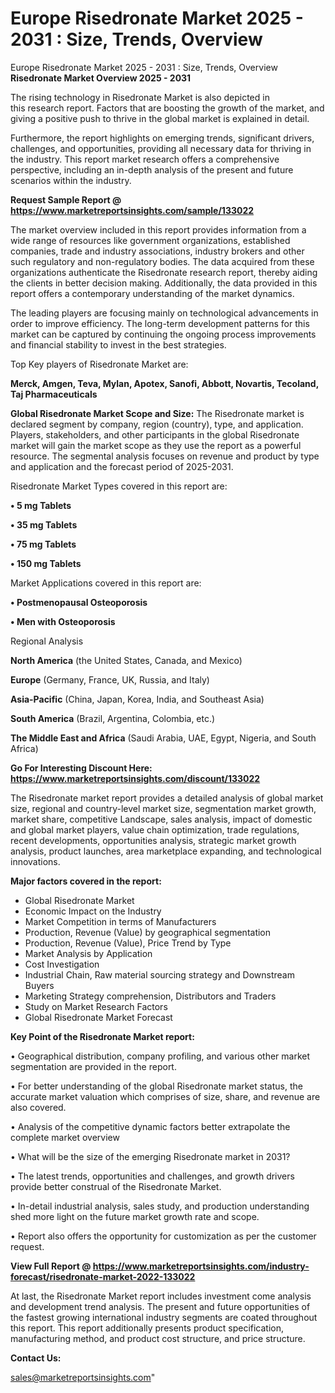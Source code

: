 # Europe Risedronate Market 2025 - 2031 : Size, Trends, Overview
 Europe Risedronate Market 2025 - 2031 : Size, Trends, Overview
<Strong> Risedronate Market Overview 2025 - 2031</strong>

The rising technology in Risedronate Market is also depicted in this research report. Factors that are boosting the growth of the market, and giving a positive push to thrive in the global market is explained in detail.

Furthermore, the report highlights on emerging trends, significant drivers, challenges, and opportunities, providing all necessary data for thriving in the industry. This report market research offers a comprehensive perspective, including an in-depth analysis of the present and future scenarios within the industry.

<strong>Request Sample Report @ <a href=https://www.marketreportsinsights.com/sample/133022>https://www.marketreportsinsights.com/sample/133022</a></strong>

The market overview included in this report provides information from a wide range of resources like government organizations, established companies, trade and industry associations, industry brokers and other such regulatory and non-regulatory bodies. The data acquired from these organizations authenticate the Risedronate research report, thereby aiding the clients in better decision making. Additionally, the data provided in this report offers a contemporary understanding of the market dynamics.

The leading players are focusing mainly on technological advancements in order to improve efficiency. The long-term development patterns for this market can be captured by continuing the ongoing process improvements and financial stability to invest in the best strategies.

Top Key players of Risedronate Market are:

<strong>Merck, Amgen, Teva, Mylan, Apotex, Sanofi, Abbott, Novartis, Tecoland, Taj Pharmaceuticals</strong>

<strong><b>Global Risedronate Market Scope and Size:</b></strong>
The Risedronate market is declared segment by company, region (country), type, and application. Players, stakeholders, and other participants in the global Risedronate market will gain the market scope as they use the report as a powerful resource. The segmental analysis focuses on revenue and product by type and application and the forecast period of 2025-2031.

Risedronate Market Types covered in this report are:

<strong>• 5 mg Tablets

• 35 mg Tablets

• 75 mg Tablets

• 150 mg Tablets</strong>

Market Applications covered in this report are:

<strong>• Postmenopausal Osteoporosis

• Men with Osteoporosis</strong> 

Regional Analysis

<strong>North America</strong> (the United States, Canada, and Mexico)

<strong>Europe</strong> (Germany, France, UK, Russia, and Italy)

<strong>Asia-Pacific</strong> (China, Japan, Korea, India, and Southeast Asia)

<strong>South America</strong> (Brazil, Argentina, Colombia, etc.)

<strong>The Middle East and Africa</strong> (Saudi Arabia, UAE, Egypt, Nigeria, and South Africa)

<strong>Go For Interesting Discount Here: <a href=https://www.marketreportsinsights.com/discount/133022>https://www.marketreportsinsights.com/discount/133022</a></strong>

The Risedronate market report provides a detailed analysis of global market size, regional and country-level market size, segmentation market growth, market share, competitive Landscape, sales analysis, impact of domestic and global market players, value chain optimization, trade regulations, recent developments, opportunities analysis, strategic market growth analysis, product launches, area marketplace expanding, and technological innovations.

<strong><b>Major factors covered in the report:</b></strong>
<ul>
  <li>Global Risedronate Market </li>
  <li>Economic Impact on the Industry</li>
  <li>Market Competition in terms of Manufacturers</li>
  <li>Production, Revenue (Value) by geographical segmentation</li>
  <li>Production, Revenue (Value), Price Trend by Type</li>
  <li>Market Analysis by Application</li>
  <li>Cost Investigation</li>
  <li>Industrial Chain, Raw material sourcing strategy and Downstream Buyers</li>
  <li>Marketing Strategy comprehension, Distributors and Traders</li>
  <li>Study on Market Research Factors</li>
  <li>Global Risedronate Market Forecast</li>
</ul>

<strong><b>Key Point of the Risedronate Market report:</b></strong>

• Geographical distribution, company profiling, and various other market segmentation are provided in the report.

• For better understanding of the global Risedronate market status, the accurate market valuation which comprises of size, share, and revenue are also covered.

• Analysis of the competitive dynamic factors better extrapolate the complete market overview

• What will be the size of the emerging Risedronate market in 2031?

• The latest trends, opportunities and challenges, and growth drivers provide better construal of the Risedronate Market.

• In-detail industrial analysis, sales study, and production understanding shed more light on the future market growth rate and scope.

• Report also offers the opportunity for customization as per the customer request.

<strong><b>View Full Report @ <a href=https://www.marketreportsinsights.com/industry-forecast/risedronate-market-2022-133022>https://www.marketreportsinsights.com/industry-forecast/risedronate-market-2022-133022</a></b></strong>


At last, the Risedronate Market report includes investment come analysis and development trend analysis. The present and future opportunities of the fastest growing international industry segments are coated throughout this report. This report additionally presents product specification, manufacturing method, and product cost structure, and price structure.

<strong>Contact Us:</strong>

sales@marketreportsinsights.com"
